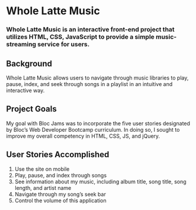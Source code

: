 # Whole Latte Music

### Whole Latte Music is an interactive front-end project that utilizes HTML, CSS, JavaScript to provide a simple music-streaming service for users.

## Background

Whole Latte Music allows users to navigate through music libraries to play, pause, index, and seek through songs in a playlist in an intuitive and interactive way.

## Project Goals

My goal with Bloc Jams was to incorporate the five user stories designated by Bloc’s Web Developer Bootcamp curriculum. In doing so, I sought to improve my overall competency in HTML, CSS, JS, and jQuery.

## User Stories Accomplished

1. Use the site on mobile
2. Play, pause, and index through songs
3. See information about my music, including album title, song title, song length, and artist name
4. Navigate through my song’s seek bar
5. Control the volume of this application
